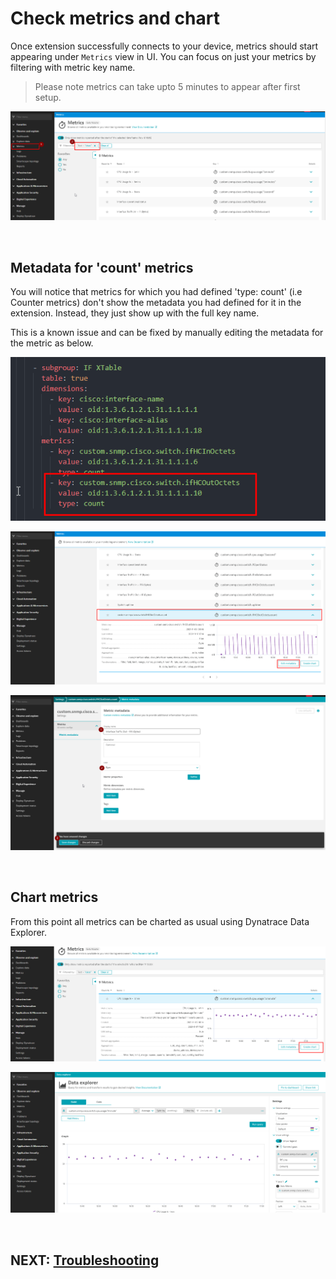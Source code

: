 # Check metrics and chart

Once extension successfully connects to your device, metrics should start appearing under `Metrics` view in UI. You can focus on just your metrics by filtering with metric key name.

> Please note metrics can take upto 5 minutes to appear after first setup.

![metrics](images/metrics_1.png)

<br/>

## Metadata for 'count' metrics

You will notice that metrics for which you had defined 'type: count' (i.e Counter metrics) don't show the metadata you had defined for it in the extension. Instead, they just show up with the full key name. 

This is a known issue and can be fixed by manually editing the metadata for the metric as below.

![metrics_count_1](images/metrics_count_1.png)

![metrics_count_2](images/metrics_count_2.png)

![metrics_count_3](images/metrics_count_3.png)

<br/>

## Chart metrics

From this point all metrics can be charted as usual using Dynatrace Data Explorer.

![create chart](images/create_chart_1.png)

![create chart](images/create_chart_2.png)


<br/>

## NEXT: [Troubleshooting](6_Troubleshooting.md)
